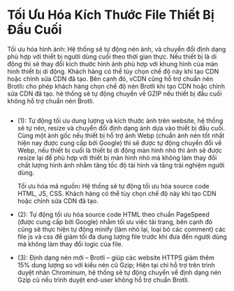 # Tối Ưu Hóa Kích Thước File Thiết Bị Đầu Cuối

Tối ưu hóa hình ảnh: Hệ thống sẽ tự động nén ảnh, và chuyển đổi định dạng phù hợp với thiết bị người dùng cuối  theo thời gian thực. Nếu thiết bị là di động thì sẽ thay đổi kích thước hình ảnh phù hợp với khung hình của màn hình thiết bị di động. Khách hàng có thể tùy chọn chế độ này khi tạo CDN hoặc chỉnh sửa CDN đã tạo. Bên cạnh đó, vCDN cũng hỗ trợ chuẩn nén Brotl&#x69;**:** cho phép khách hàng chọn chế độ nén Brotli khi tạo CDN hoặc chỉnh sửa CDN đã tạo. hê thống sẽ tự động chuyển về GZIP nếu thiết bị đầu cuối không hỗ trợ chuẩn nén Brotli.

<figure><img src="../../.gitbook/assets/image (244).png" alt=""><figcaption></figcaption></figure>

*   (1): Tự động tối ưu dung lượng và kích thước ảnh trên website, hệ thống sẽ tự nén, resize và chuyển đổi định dạng ảnh dựa vào thiết bị đầu cuối. Cùng một ảnh gốc nếu thiết bị hỗ trợ ảnh Webp (chuẩn ảnh nén tốt nhất hiện nay được cung cấp bởi Google) thì sẽ được tự động chuyển đổi về Webp, nếu thiết bị cuối là thiết bị di động màn hình nhỏ thì ảnh sẽ được resize lại để phù hợp với thiết bị màn hình nhỏ mà không làm thay đổi chất lượng hình ảnh nhằm tăng tốc độ tải hình và tăng trải nghiệm người dùng.

    Tối ưu hóa mã nguồ&#x6E;**:** Hệ thống sẽ tự động tối ưu hóa source code HTML, JS, CSS. Khách hàng có thể tùy chọn chế độ này khi tạo CDN hoặc chỉnh sửa CDN đã tạo.
* (2): Tự động tối ưu hóa source code HTML theo chuẩn PageSpeed (được cung cấp bởi Google) nhằm tối ưu việc tải trang, bên cạnh đó cũng sẽ thực hiện tự động minify (làm nhỏ lại, loại bỏ các comment) các file js và css để giảm tối đa dung lượng file trước khi đưa đến người dùng mà không làm thay đổi logic của file.
* &#x20;(3): Định dạng nén mới – Brotli – giúp các website HTTPS giảm thêm 15% dung lượng so với kiểu nén cũ Gzip; Hiện tại chỉ hỗ trợ trên trình duyệt nhân Chrominum, hệ thống sẽ tự động chuyển về định dạng nén Gzip cũ nếu trình duyệt end-user không hỗ trợ chuẩn Brotli.
